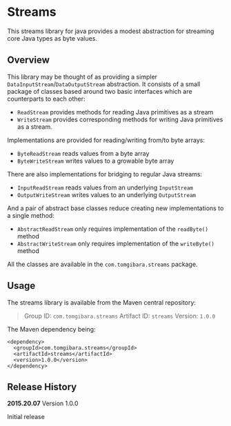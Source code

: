 Streams
=======

This streams library for java provides a modest abstraction for
streaming core Java types as byte values.

Overview
--------

This library may be thought of as providing a simpler
`DataInputStream`/`DataOutputStream` abstraction. It consists of a
small package of classes based around two basic interfaces which are
counterparts to each other:

* `ReadStream` provides methods for reading Java primitives as a
   stream
* `WriteStream` provides corresponding methods for writing Java
   primitives as a stream.

Implementations are provided for reading/writing from/to byte arrays:

* `ByteReadStream` reads values from a byte array
* `ByteWriteStream` writes values to a growable byte array

There are also implementations for bridging to regular Java streams:

* `InputReadStream` reads values from an underlying `InputStream`
* `OutputWriteStream` writes values to an underlying `OutputStream`

And a pair of abstract base classes reduce creating new
implementations to a single method:

* `AbstractReadStream` only requires implementation of the
  `readByte()` method
* `AbstractWriteStream` only requires implementation of the
   `writeByte()` method

All the classes are available in the `com.tomgibara.streams` package. 


Usage
-----

The streams library is available from the Maven central repository:

> Group ID:    `com.tomgibara.streams`
> Artifact ID: `streams`
> Version:     `1.0.0`

The Maven dependency being:

    <dependency>
      <groupId>com.tomgibara.streams</groupId>
      <artifactId>streams</artifactId>
      <version>1.0.0</version>
    </dependency>

Release History
---------------

**2015.20.07** Version 1.0.0

Initial release
